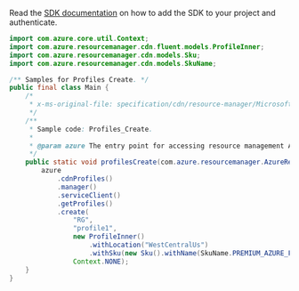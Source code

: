 Read the [SDK documentation](https://github.com/Azure/azure-sdk-for-java/blob/azure-resourcemanager_2.14.0/sdk/resourcemanager/azure-resourcemanager/README.md) on how to add the SDK to your project and authenticate.

```java
import com.azure.core.util.Context;
import com.azure.resourcemanager.cdn.fluent.models.ProfileInner;
import com.azure.resourcemanager.cdn.models.Sku;
import com.azure.resourcemanager.cdn.models.SkuName;

/** Samples for Profiles Create. */
public final class Main {
    /*
     * x-ms-original-file: specification/cdn/resource-manager/Microsoft.Cdn/stable/2021-06-01/examples/Profiles_Create.json
     */
    /**
     * Sample code: Profiles_Create.
     *
     * @param azure The entry point for accessing resource management APIs in Azure.
     */
    public static void profilesCreate(com.azure.resourcemanager.AzureResourceManager azure) {
        azure
            .cdnProfiles()
            .manager()
            .serviceClient()
            .getProfiles()
            .create(
                "RG",
                "profile1",
                new ProfileInner()
                    .withLocation("WestCentralUs")
                    .withSku(new Sku().withName(SkuName.PREMIUM_AZURE_FRONT_DOOR)),
                Context.NONE);
    }
}
```
